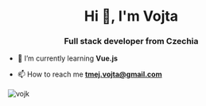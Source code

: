 <h1 align="center">Hi 👋, I'm Vojta</h1>
<h3 align="center">Full stack developer from Czechia</h3>

- 🌱 I’m currently learning **Vue.js**

- 📫 How to reach me **tmej.vojta@gmail.com**

<p>&nbsp;<img align="center" src="https://github-readme-stats.vercel.app/api?username=vojk&show_icons=true&locale=en" alt="vojk" /></p>

